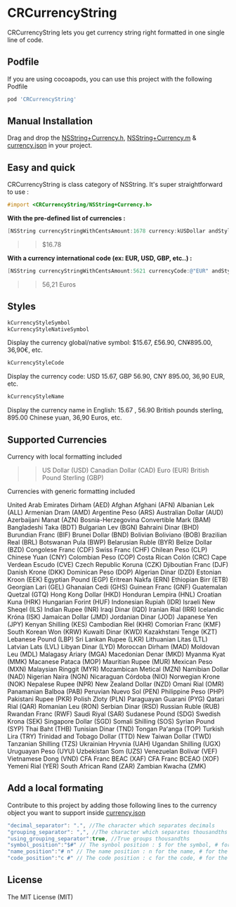 # CRCurrencyString

CRCurrencyString lets you get currency string right formatted in one single line of code.

## Podfile

If you are using cocoapods, you can use this project with the following Podfile
```js
pod 'CRCurrencyString'
```

## Manual Installation
Drag and drop the [NSString+Currency.h](https://github.com/craffenoux/CRCurrencyString/blob/master/NSString%2BCurrency.h), [NSString+Currency.m](https://github.com/craffenoux/CRCurrencyString/blob/master/NSString%2BCurrency.m) & [currency.json](https://github.com/craffenoux/CRCurrencyString/blob/master/currency.json) in your project.

## Easy and quick
CRCurrencyString is class category of NSString. It's super straightforward to use :

```objective-c
#import <CRCurrencyString/NSString+Currency.h>
```

**With the pre-defined list of currencies :**
```objective-c
[NSString currencyStringWithCentsAmount:1678 currency:kUSDollar andStyle:kCurrencyStyleSymbol];
```
>> $16.78

**With a currency international code (ex: EUR, USD, GBP, etc..) :**
```objective-c
[NSString currencyStringWithCentsAmount:5621 currencyCode:@"EUR" andStyle:kCurrencyStyleName];
```
>> 56,21 Euros

## Styles
```objective-c
kCurrencyStyleSymbol
kCurrencyStyleNativeSymbol
```
Display the currency global/native symbol: $15.67, £56.90, CN¥895.00, 36,90€, etc.

```objective-c
kCurrencyStyleCode
```
Display the currency code: USD 15.67, GBP 56.90, CNY 895.00, 36,90 EUR, etc.

```objective-c
kCurrencyStyleName
```
Display the currency name in English: 15.67 , 56.90 British pounds sterling, 895.00 Chinese yuan, 36,90 Euros, etc.

## Supported Currencies

Currency with local formatting included
>> US Dollar (USD)
Canadian Dollar (CAD)
Euro (EUR)
British Pound Sterling (GBP)

Currencies with generic formatting included
>>
United Arab Emirates Dirham (AED)
Afghan Afghani (AFN)
Albanian Lek (ALL)
Armenian Dram (AMD)
Argentine Peso (ARS)
Australian Dollar (AUD)
Azerbaijani Manat (AZN)
Bosnia-Herzegovina Convertible Mark (BAM)
Bangladeshi Taka (BDT)
Bulgarian Lev (BGN)
Bahraini Dinar (BHD)
Burundian Franc (BIF)
Brunei Dollar (BND)
Bolivian Boliviano (BOB)
Brazilian Real (BRL)
Botswanan Pula (BWP)
Belarusian Ruble (BYR)
Belize Dollar (BZD)
Congolese Franc (CDF)
Swiss Franc (CHF)
Chilean Peso (CLP)
Chinese Yuan (CNY)
Colombian Peso (COP)
Costa Rican Colón (CRC)
Cape Verdean Escudo (CVE)
Czech Republic Koruna (CZK)
Djiboutian Franc (DJF)
Danish Krone (DKK)
Dominican Peso (DOP)
Algerian Dinar (DZD)
Estonian Kroon (EEK)
Egyptian Pound (EGP)
Eritrean Nakfa (ERN)
Ethiopian Birr (ETB)
Georgian Lari (GEL)
Ghanaian Cedi (GHS)
Guinean Franc (GNF)
Guatemalan Quetzal (GTQ)
Hong Kong Dollar (HKD)
Honduran Lempira (HNL)
Croatian Kuna (HRK)
Hungarian Forint (HUF)
Indonesian Rupiah (IDR)
Israeli New Sheqel (ILS)
Indian Rupee (INR)
Iraqi Dinar (IQD)
Iranian Rial (IRR)
Icelandic Króna (ISK)
Jamaican Dollar (JMD)
Jordanian Dinar (JOD)
Japanese Yen (JPY)
Kenyan Shilling (KES)
Cambodian Riel (KHR)
Comorian Franc (KMF)
South Korean Won (KRW)
Kuwaiti Dinar (KWD)
Kazakhstani Tenge (KZT)
Lebanese Pound (LBP)
Sri Lankan Rupee (LKR)
Lithuanian Litas (LTL)
Latvian Lats (LVL)
Libyan Dinar (LYD)
Moroccan Dirham (MAD)
Moldovan Leu (MDL)
Malagasy Ariary (MGA)
Macedonian Denar (MKD)
Myanma Kyat (MMK)
Macanese Pataca (MOP)
Mauritian Rupee (MUR)
Mexican Peso (MXN)
Malaysian Ringgit (MYR)
Mozambican Metical (MZN)
Namibian Dollar (NAD)
Nigerian Naira (NGN)
Nicaraguan Córdoba (NIO)
Norwegian Krone (NOK)
Nepalese Rupee (NPR)
New Zealand Dollar (NZD)
Omani Rial (OMR)
Panamanian Balboa (PAB)
Peruvian Nuevo Sol (PEN)
Philippine Peso (PHP)
Pakistani Rupee (PKR)
Polish Zloty (PLN)
Paraguayan Guarani (PYG)
Qatari Rial (QAR)
Romanian Leu (RON)
Serbian Dinar (RSD)
Russian Ruble (RUB)
Rwandan Franc (RWF)
Saudi Riyal (SAR)
Sudanese Pound (SDG)
Swedish Krona (SEK)
Singapore Dollar (SGD)
Somali Shilling (SOS)
Syrian Pound (SYP)
Thai Baht (THB)
Tunisian Dinar (TND)
Tongan Paʻanga (TOP)
Turkish Lira (TRY)
Trinidad and Tobago Dollar (TTD)
New Taiwan Dollar (TWD)
Tanzanian Shilling (TZS)
Ukrainian Hryvnia (UAH)
Ugandan Shilling (UGX)
Uruguayan Peso (UYU)
Uzbekistan Som (UZS)
Venezuelan Bolívar (VEF)
Vietnamese Dong (VND)
CFA Franc BEAC (XAF)
CFA Franc BCEAO (XOF)
Yemeni Rial (YER)
South African Rand (ZAR)
Zambian Kwacha (ZMK)

## Add a local formating
Contribute to this project by adding those following lines to the currency object you want to support inside [currency.json](https://github.com/craffenoux/CRCurrencyString/blob/master/currency.json)

```js
"decimal_separator": ".", //The character which separates decimals
"grouping_separator": ",", //The character which separates thousandths
"using_grouping_separator":true, //True groups thousandths
"symbol_position":"$#" // The synbol position : $ for the symbol, # for the numerics
"name_position":"# n" // The name position : n for the name, # for the numerics
"code_position":"c #" // The code position : c for the code, # for the numerics
```
## License
The MIT License (MIT)

